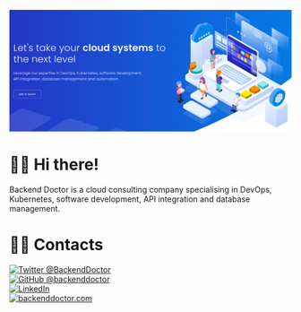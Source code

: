 [![Backend Doctor banner](https://github.com/backenddoctor/.github/raw/main/profile/banner.png)](https://backenddoctor.com/)


# 🙋‍♀️ Hi there!
Backend Doctor is a cloud consulting company specialising in DevOps, Kubernetes, software development, API integration and database management.

# 👩‍💻 Contacts
[![Twitter @BackendDoctor](https://img.shields.io/twitter/follow/BackendDoctor?style=social)](https://twitter.com/BackendDoctor)  
[![GitHub @backenddoctor](https://img.shields.io/github/followers/backenddoctor?style=social)](https://github.com/backenddoctor)  
[![LinkedIn](https://img.shields.io/badge/LinkedIn-blue?style=flat&logo=linkedin&labelColor=blue)](https://www.linkedin.com/company/backenddoctor)  
[![backenddoctor.com](https://img.shields.io/website?down_message=backenddoctor.com&up_message=backenddoctor.com&url=https%3A%2F%2Fbackenddoctor.com)](https://backenddoctor.com/)
